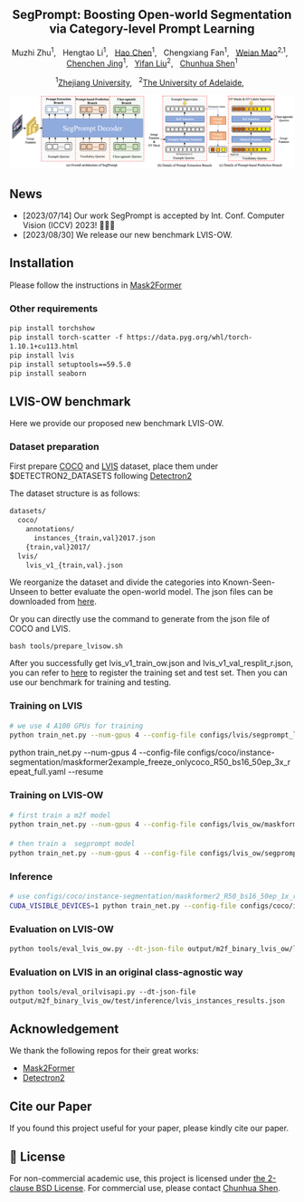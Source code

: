 
<div align="center">

<h2>SegPrompt: Boosting Open-world Segmentation via Category-level Prompt Learning</h2>

Muzhi Zhu<sup>1</sup>, &nbsp; Hengtao Li<sup>1</sup>, &nbsp; [Hao Chen](https://stan-haochen.github.io/)<sup>1</sup>, &nbsp;  Chengxiang Fan<sup>1</sup>, &nbsp; [Weian Mao](https://scholar.google.com/citations?user=Qu-QXTsAAAAJ)<sup>2,1</sup>, &nbsp; 
[Chenchen Jing](https://jingchenchen.github.io/)<sup>1</sup>, &nbsp; [Yifan Liu](https://irfanicmll.github.io/)<sup>2</sup>, &nbsp;  [Chunhua Shen](https://cshen.github.io/)<sup>1</sup>

<sup>1</sup>[Zhejiang University](https://github.com/aim-uofa), &nbsp;  <sup>2</sup>[The University of Adelaide](https://www.adelaide.edu.au/), &nbsp; 



<img src="assets/framework.png" width="800"/>


</div>

## News

- [2023/07/14] Our work SegPrompt is accepted by Int. Conf. Computer Vision (ICCV) 2023! 🎉🎉🎉
- [2023/08/30] We release our new benchmark LVIS-OW.

## Installation
Please follow the instructions in [Mask2Former](https://github.com/facebookresearch/Mask2Former)

### Other  requirements
```
pip install torchshow
pip install torch-scatter -f https://data.pyg.org/whl/torch-1.10.1+cu113.html
pip install lvis
pip install setuptools==59.5.0
pip install seaborn
```


## LVIS-OW benchmark
Here we provide our proposed new benchmark LVIS-OW. 

### Dataset preparation
First prepare [COCO](https://cocodataset.org/#download) and  [LVIS](https://www.lvisdataset.org/dataset) dataset, place them under $DETECTRON2_DATASETS following [Detectron2](https://github.com/facebookresearch/detectron2/tree/main/datasets)

The dataset structure is as follows:
```
datasets/
  coco/
    annotations/
      instances_{train,val}2017.json
    {train,val}2017/
  lvis/
    lvis_v1_{train,val}.json
```

We reorganize the dataset and divide the categories into Known-Seen-Unseen to better evaluate the open-world model.
The json files can be downloaded from [here](https://drive.google.com/drive/folders/1qNRQbzM4LbNwnQHdIGPgc0iCqiP0GWwO?usp=sharing).

Or you can directly use the command to generate from the json file of COCO and LVIS. 
```
bash tools/prepare_lvisow.sh 
```

After you successfully get lvis_v1_train_ow.json and lvis_v1_val_resplit_r.json, you can refer to [here](https://github.com/facebookresearch/detectron2/blob/main/detectron2/data/datasets/lvis.py)
to register the training set and test set. Then you can use our benchmark for training and testing.

### Training on LVIS
```bash
# we use 4 A100 GPUs for training
python train_net.py --num-gpus 4 --config-file configs/lvis/segprompt_lvisfull.yaml
```
python train_net.py --num-gpus 4 --config-file configs/coco/instance-segmentation/maskformer2example_freeze_onlycoco_R50_bs16_50ep_3x_repeat_full.yaml --resume
### Training on LVIS-OW
```bash 
# first train a m2f model 
python train_net.py --num-gpus 4 --config-file configs/lvis_ow/maskformer2example_freeze_R50_bs16_50ep_1x_repeat_rm_r_es.yaml

# then train a  segprompt model
python train_net.py --num-gpus 4 --config-file configs/lvis_ow/segprompt_lvisow.yaml

```
### Inference
```bash
# use configs/coco/instance-segmentation/maskformer2_R50_bs16_50ep_1x_r.yaml, only use m2f model
CUDA_VISIBLE_DEVICES=1 python train_net.py --config-file configs/coco/instance-segmentation/maskformer2_R50_bs16_50ep_1x_r.yaml --eval-only MODEL.WEIGHTS output/m2f_binary_lvis_ow/model_final.pth OUTPUT_DIR output/m2f_binary_lvis_ow/test
``````
### Evaluation on LVIS-OW
```bash
python tools/eval_lvis_ow.py --dt-json-file output/m2f_binary_lvis_ow/lvis_r/inference/lvis_instances_results.json
```
### Evaluation on LVIS in an original class-agnostic way

```
python tools/eval_orilvisapi.py --dt-json-file  output/m2f_binary_lvis_ow/test/inference/lvis_instances_results.json
```

## Acknowledgement
We thank the following repos for their great works:
- [Mask2Former](https://github.com/facebookresearch/Mask2Former)
- [Detectron2](https://github.com/facebookresearch/detectron2)


## Cite our Paper

If you found this project useful for your paper, please kindly cite our paper.

## 🎫 License
For non-commercial academic use, this project is licensed under [the 2-clause BSD License](https://opensource.org/license/bsd-2-clause). 
For commercial use, please contact [Chunhua Shen](mailto:chhshen@gmail.com).


